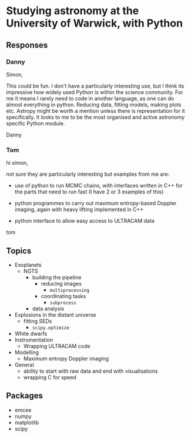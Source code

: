 # Studying astronomy at the University of Warwick, with Python

## Responses

### Danny

Simon,

This could be fun. I don't have a particularly interesting use, but I think its impressive how widely used Python is within the science community. For me it means I rarely need to code in another language, as one can do almost everything in python. Reducing data, fitting models, making plots etc. Astropy might be worth a mention unless there is representation for it specifically. It looks to me to be the most organised and active astronomy specific Python module.

Danny

### Tom

hi simon,

not sure they are particularly interesting but examples from me are:

* use of python to run MCMC chains, with interfaces written in C++ for the parts that need to run fast (I have 2 or 3 examples of this)

* python programmes to carry out maximum entropy-based Doppler imaging, again with heavy lifting implemented in C++

* python interface to allow easy access to ULTRACAM data

tom

## Topics

* Exoplanets
  * NGTS
    * building the pipeline
      * reducing images
        * `multiprocessing`
      * coordinating tasks
        * `subprocess`
    * data analysis
* Explosions in the distant universe
  * fitting SEDs
    * `scipy.optimize`
* White dwarfs
* Instrumentation
  * Wrapping ULTRACAM code
* Modelling
  * Maximum entropy Doppler imaging
* General
  * ability to start with raw data and end with visualisations
  * wrapping C for speed

## Packages

* emcee
* numpy
* matplotlib
* scipy
